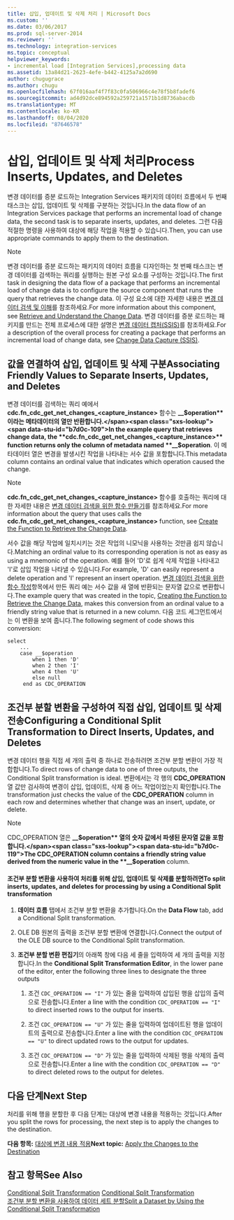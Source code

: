 ```yaml
---
title: 삽입, 업데이트 및 삭제 처리 | Microsoft Docs
ms.custom: ''
ms.date: 03/06/2017
ms.prod: sql-server-2014
ms.reviewer: ''
ms.technology: integration-services
ms.topic: conceptual
helpviewer_keywords:
- incremental load [Integration Services],processing data
ms.assetid: 13a84d21-2623-4efe-b442-4125a7a2d690
author: chugugrace
ms.author: chugu
ms.openlocfilehash: 67f016aaf4f7f83c0fa506966c4e78f5b8fadef6
ms.sourcegitcommit: ad4d92dce894592a259721a1571b1d8736abacdb
ms.translationtype: MT
ms.contentlocale: ko-KR
ms.lasthandoff: 08/04/2020
ms.locfileid: "87646578"
---
```

# <a name="process-inserts-updates-and-deletes"></a><span data-ttu-id="b7d0c-102">삽입, 업데이트 및 삭제 처리</span><span class="sxs-lookup"><span data-stu-id="b7d0c-102">Process Inserts, Updates, and Deletes</span></span>
  <span data-ttu-id="b7d0c-103">변경 데이터를 증분 로드하는 Integration Services 패키지의 데이터 흐름에서 두 번째 태스크는 삽입, 업데이트 및 삭제를 구분하는 것입니다.</span><span class="sxs-lookup"><span data-stu-id="b7d0c-103">In the data flow of an Integration Services package that performs an incremental load of change data, the second task is to separate inserts, updates, and deletes.</span></span> <span data-ttu-id="b7d0c-104">그런 다음 적절한 명령을 사용하여 대상에 해당 작업을 적용할 수 있습니다.</span><span class="sxs-lookup"><span data-stu-id="b7d0c-104">Then, you can use appropriate commands to apply them to the destination.</span></span>  
  
> [!NOTE]  
>  <span data-ttu-id="b7d0c-105">변경 데이터를 증분 로드하는 패키지의 데이터 흐름을 디자인하는 첫 번째 태스크는 변경 데이터를 검색하는 쿼리를 실행하는 원본 구성 요소를 구성하는 것입니다.</span><span class="sxs-lookup"><span data-stu-id="b7d0c-105">The first task in designing the data flow of a package that performs an incremental load of change data is to configure the source component that runs the query that retrieves the change data.</span></span> <span data-ttu-id="b7d0c-106">이 구성 요소에 대한 자세한 내용은 [변경 데이터 검색 및 이해](retrieve-and-understand-the-change-data.md)를 참조하세요.</span><span class="sxs-lookup"><span data-stu-id="b7d0c-106">For more information about this component, see [Retrieve and Understand the Change Data](retrieve-and-understand-the-change-data.md).</span></span> <span data-ttu-id="b7d0c-107">변경 데이터를 증분 로드하는 패키지를 만드는 전체 프로세스에 대한 설명은 [변경 데이터 캡처&#40;SSIS&#41;](change-data-capture-ssis.md)를 참조하세요.</span><span class="sxs-lookup"><span data-stu-id="b7d0c-107">For a description of the overall process for creating a package that performs an incremental load of change data, see [Change Data Capture &#40;SSIS&#41;](change-data-capture-ssis.md).</span></span>  
  
## <a name="associating-friendly-values-to-separate-inserts-updates-and-deletes"></a><span data-ttu-id="b7d0c-108">값을 연결하여 삽입, 업데이트 및 삭제 구분</span><span class="sxs-lookup"><span data-stu-id="b7d0c-108">Associating Friendly Values to Separate Inserts, Updates, and Deletes</span></span>  
 <span data-ttu-id="b7d0c-109">변경 데이터를 검색하는 쿼리 예에서 **cdc.fn_cdc_get_net_changes_<capture_instance>** 함수는 **__$operation**이라는 메타데이터의 열만 반환합니다.</span><span class="sxs-lookup"><span data-stu-id="b7d0c-109">In the example query that retrieves change data, the **cdc.fn_cdc_get_net_changes_<capture_instance>** function returns only the column of metadata named **__$operation**.</span></span> <span data-ttu-id="b7d0c-110">이 메타데이터 열은 변경을 발생시킨 작업을 나타내는 서수 값을 포함합니다.</span><span class="sxs-lookup"><span data-stu-id="b7d0c-110">This metadata column contains an ordinal value that indicates which operation caused the change.</span></span>  
  
> [!NOTE]  
>  <span data-ttu-id="b7d0c-111">**cdc.fn_cdc_get_net_changes_<capture_instance>** 함수를 호출하는 쿼리에 대한 자세한 내용은 [변경 데이터 검색을 위한 함수 만들기](create-the-function-to-retrieve-the-change-data.md)를 참조하세요.</span><span class="sxs-lookup"><span data-stu-id="b7d0c-111">For more information about the query that uses calls the **cdc.fn_cdc_get_net_changes_<capture_instance>** function, see [Create the Function to Retrieve the Change Data](create-the-function-to-retrieve-the-change-data.md).</span></span>  
  
 <span data-ttu-id="b7d0c-112">서수 값을 해당 작업에 일치시키는 것은 작업의 니모닉을 사용하는 것만큼 쉽지 않습니다.</span><span class="sxs-lookup"><span data-stu-id="b7d0c-112">Matching an ordinal value to its corresponding operation is not as easy as using a mnemonic of the operation.</span></span> <span data-ttu-id="b7d0c-113">예를 들어 'D'로 쉽게 삭제 작업을 나타내고 'I'로 삽입 작업을 나타낼 수 있습니다.</span><span class="sxs-lookup"><span data-stu-id="b7d0c-113">For example, 'D' can easily represent a delete operation and 'I' represent an insert operation.</span></span> <span data-ttu-id="b7d0c-114">[변경 데이터 검색을 위한 함수 작성](create-the-function-to-retrieve-the-change-data.md)항목에서 만든 쿼리 예는 서수 값을 새 열에 반환되는 문자열 값으로 변환합니다.</span><span class="sxs-lookup"><span data-stu-id="b7d0c-114">The example query that was created in the topic, [Creating the Function to Retrieve the Change Data](create-the-function-to-retrieve-the-change-data.md), makes this conversion from an ordinal value to a friendly string value that is returned in a new column.</span></span> <span data-ttu-id="b7d0c-115">다음 코드 세그먼트에서는 이 변환을 보여 줍니다.</span><span class="sxs-lookup"><span data-stu-id="b7d0c-115">The following segment of code shows this conversion:</span></span>  
  
```  
select   
    ...  
    case __$operation  
        when 1 then 'D'  
        when 2 then 'I'  
        when 4 then 'U'  
        else null  
     end as CDC_OPERATION  
```  
  
## <a name="configuring-a-conditional-split-transformation-to-direct-inserts-updates-and-deletes"></a><span data-ttu-id="b7d0c-116">조건부 분할 변환을 구성하여 직접 삽입, 업데이트 및 삭제 전송</span><span class="sxs-lookup"><span data-stu-id="b7d0c-116">Configuring a Conditional Split Transformation to Direct Inserts, Updates, and Deletes</span></span>  
 <span data-ttu-id="b7d0c-117">변경 데이터 행을 직접 세 개의 출력 중 하나로 전송하려면 조건부 분할 변환이 가장 적합합니다.</span><span class="sxs-lookup"><span data-stu-id="b7d0c-117">To direct rows of change data to one of three outputs, the Conditional Split transformation is ideal.</span></span> <span data-ttu-id="b7d0c-118">변환에서는 각 행의 **CDC_OPERATION** 열 값만 검사하여 변경이 삽입, 업데이트, 삭제 중 어느 작업이었는지 확인합니다.</span><span class="sxs-lookup"><span data-stu-id="b7d0c-118">The transformation just checks the value of the **CDC_OPERATION** column in each row and determines whether that change was an insert, update, or delete.</span></span>  
  
> [!NOTE]  
>  <span data-ttu-id="b7d0c-119">CDC_OPERATION 열은 **__$operation** 열의 숫자 값에서 파생된 문자열 값을 포함합니다.</span><span class="sxs-lookup"><span data-stu-id="b7d0c-119">The CDC_OPERATION column contains a friendly string value derived from the numeric value in the **__$operation** column.</span></span>  
  
#### <a name="to-split-inserts-updates-and-deletes-for-processing-by-using-a-conditional-split-transformation"></a><span data-ttu-id="b7d0c-120">조건부 분할 변환을 사용하여 처리를 위해 삽입, 업데이트 및 삭제를 분할하려면</span><span class="sxs-lookup"><span data-stu-id="b7d0c-120">To split inserts, updates, and deletes for processing by using a Conditional Split transformation</span></span>  
  
1.  <span data-ttu-id="b7d0c-121">**데이터 흐름** 탭에서 조건부 분할 변환을 추가합니다.</span><span class="sxs-lookup"><span data-stu-id="b7d0c-121">On the **Data Flow** tab, add a Conditional Split transformation.</span></span>  
  
2.  <span data-ttu-id="b7d0c-122">OLE DB 원본의 출력을 조건부 분할 변환에 연결합니다.</span><span class="sxs-lookup"><span data-stu-id="b7d0c-122">Connect the output of the OLE DB source to the Conditional Split transformation.</span></span>  
  
3.  <span data-ttu-id="b7d0c-123">**조건부 분할 변환 편집기**의 아래쪽 창에 다음 세 줄을 입력하여 세 개의 출력을 지정합니다.</span><span class="sxs-lookup"><span data-stu-id="b7d0c-123">In the **Conditional Split Transformation Editor**, in the lower pane of the editor, enter the following three lines to designate the three outputs</span></span>  
  
    1.  <span data-ttu-id="b7d0c-124">조건 `CDC_OPERATION == "I"` 가 있는 줄을 입력하여 삽입된 행을 삽입의 출력으로 전송합니다.</span><span class="sxs-lookup"><span data-stu-id="b7d0c-124">Enter a line with the condition `CDC_OPERATION == "I"` to direct inserted rows to the output for inserts.</span></span>  
  
    2.  <span data-ttu-id="b7d0c-125">조건 `CDC_OPERATION == "U"` 가 있는 줄을 입력하여 업데이트된 행을 업데이트의 출력으로 전송합니다.</span><span class="sxs-lookup"><span data-stu-id="b7d0c-125">Enter a line with the condition `CDC_OPERATION == "U"` to direct updated rows to the output for updates.</span></span>  
  
    3.  <span data-ttu-id="b7d0c-126">조건 `CDC_OPERATION == "D"` 가 있는 줄을 입력하여 삭제된 행을 삭제의 출력으로 전송합니다.</span><span class="sxs-lookup"><span data-stu-id="b7d0c-126">Enter a line with the condition `CDC_OPERATION == "D"` to direct deleted rows to the output for deletes.</span></span>  
  
## <a name="next-step"></a><span data-ttu-id="b7d0c-127">다음 단계</span><span class="sxs-lookup"><span data-stu-id="b7d0c-127">Next Step</span></span>  
 <span data-ttu-id="b7d0c-128">처리를 위해 행을 분할한 후 다음 단계는 대상에 변경 내용을 적용하는 것입니다.</span><span class="sxs-lookup"><span data-stu-id="b7d0c-128">After you split the rows for processing, the next step is to apply the changes to the destination.</span></span>  
  
 <span data-ttu-id="b7d0c-129">**다음 항목:** [대상에 변경 내용 적용](apply-the-changes-to-the-destination.md)</span><span class="sxs-lookup"><span data-stu-id="b7d0c-129">**Next topic:** [Apply the Changes to the Destination](apply-the-changes-to-the-destination.md)</span></span>  
  
## <a name="see-also"></a><span data-ttu-id="b7d0c-130">참고 항목</span><span class="sxs-lookup"><span data-stu-id="b7d0c-130">See Also</span></span>  
 <span data-ttu-id="b7d0c-131">[Conditional Split Transformation](../data-flow/transformations/conditional-split-transformation.md) </span><span class="sxs-lookup"><span data-stu-id="b7d0c-131">[Conditional Split Transformation](../data-flow/transformations/conditional-split-transformation.md) </span></span>  
 [<span data-ttu-id="b7d0c-132">조건부 분할 변환을 사용하여 데이터 세트 분할</span><span class="sxs-lookup"><span data-stu-id="b7d0c-132">Split a Dataset by Using the Conditional Split Transformation</span></span>](../data-flow/transformations/split-a-dataset-by-using-the-conditional-split-transformation.md)  
  
  
